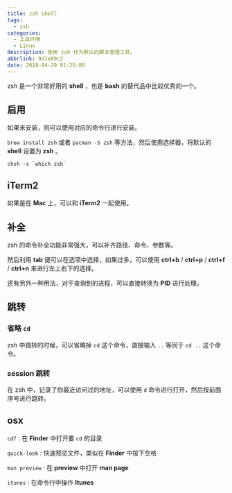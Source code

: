 ```yaml
---
title: zsh shell
tags:
  - zsh
categories:
  - 工具环境
  - Linux
description: 使用 zsh 作为默认的脚本管理工具。
abbrlink: 9d1e89c2
date: 2018-04-29 01:25:00
---
```


zsh 是一个非常好用的 **shell** ，也是 **bash** 的替代品中比较优秀的一个。


## 启用 

如果未安装，则可以使用对应的命令行进行安装。

`brew install zsh` 或者 `pacman -S zsh` 等方法，然后使用选择器，将默认的 **shell** 设置为 **zsh** 。

```shell
chsh -s `which zsh`
```


## iTerm2 

如果是在 **Mac** 上，可以和 **iTerm2** 一起使用。

## 补全 

zsh 的命令补全功能非常强大，可以补齐路径、命令、参数等。

然后利用 **tab** 键可以在选项中选择，如果过多，可以使用 **ctrl+b** / **ctrl+p** / **ctrl+f** / **ctrl+n** 来进行左上右下的选择。

还有另外一种用法，对于查询到的进程，可以直接转换为 **PID** 进行处理。


## 跳转 


### 省略 `cd` 

zsh 中跳转的时候，可以省略掉 `cd` 这个命令，直接输入 `..` 等同于 `cd ..` 这个命令。

### session 跳转 

在 zsh 中，记录了你最近访问过的地址，可以使用 `d` 命令进行打开，然后按前面序号进行跳转。


## osx 

`cdf` : 在 **Finder** 中打开要 `cd` 的目录

`quick-look` : 快速预览文件，类似在 **Finder** 中按下空格

`man preview` : 在 **preview** 中打开 **man page**

`itunes` : 在命令行中操作 **Itunes**
